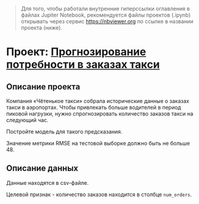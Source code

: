 > Для того, чтобы работали внутренние гиперссылки оглавления в файлах Jupiter Notebook, рекомендуется файлы проектов (.ipynb) открывать через сервис https://nbviewer.org по ссылке в названии проекта (ниже).

# Проект: [Прогнозирование потребности в заказах такси](https://nbviewer.org/github/yazon315/YandexPracticumProjects/blob/main/Project_12/project_12.ipynb)

## Описание проекта

Компания «Чётенькое такси» собрала исторические данные о заказах такси в аэропортах. Чтобы привлекать больше водителей в период пиковой нагрузки, нужно спрогнозировать количество заказов такси на следующий час.

Постройте модель для такого предсказания.

Значение метрики RMSE на тестовой выборке должно быть не больше 48.

## Описание данных

Данные находятся в csv-файле.

Целевой признак - количество заказов находится в столбце `num_orders`.